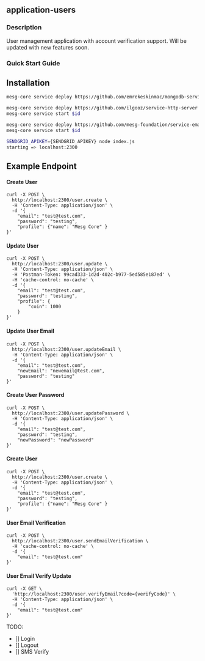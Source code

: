 ## application-users

### Description
User management application with account verification support. Will be updated with new features soon.

### Quick Start Guide

## Installation

```bash
mesg-core service deploy https://github.com/emrekeskinmac/mongodb-service --env DATABASE_NAME="users"
```
```bash
mesg-core service deploy https://github.com/ilgooz/service-http-server
mesg-core service start $id
```
```bash
mesg-core service deploy https://github.com/mesg-foundation/service-email-sendgrid.git
mesg-core service start $id
```

```bash
SENDGRID_APIKEY={SENDGRID_APIKEY} node index.js 
starting => localhost:2300
```


## Example Endpoint
 
#### Create User
```curl
curl -X POST \
  http://localhost:2300/user.create \
  -H 'Content-Type: application/json' \
  -d '{
    "email": "test@test.com",
    "password": "testing",
	"profile": {"name": "Mesg Core" }    
}'
```


#### Update User
```curl
curl -X POST \
  http://localhost:2300/user.update \
  -H 'Content-Type: application/json' \
  -H 'Postman-Token: 99cad333-1d2d-402c-b977-5ed585e187ed' \
  -H 'cache-control: no-cache' \
  -d '{
    "email": "test@test.com",
    "password": "testing",
	"profile": {
		"coin": 1000 
	}
}'
```

#### Update User Email
```curl
curl -X POST \
  http://localhost:2300/user.updateEmail \
  -H 'Content-Type: application/json' \
  -d '{
    "email": "test@test.com",
    "newEmail": "newemail@test.com",
    "password": "testing"
}'
```

#### Create User Password
```curl
curl -X POST \
  http://localhost:2300/user.updatePassword \
  -H 'Content-Type: application/json' \
  -d '{
	"email": "test@test.com",
    "password": "testing",
    "newPassword": "newPassword"
}'
```

#### Create User
```curl
curl -X POST \
  http://localhost:2300/user.create \
  -H 'Content-Type: application/json' \
  -d '{
    "email": "test@test.com",
    "password": "testing",
	"profile": {"name": "Mesg Core" }    
}'
```

#### User Email Verification
```curl
curl -X POST \
  http://localhost:2300/user.sendEmailVerification \
  -H 'cache-control: no-cache' \
  -d '{
	"email": "test@test.com"
}'
```

#### User Email Verify Update
```curl
curl -X GET \
  'http://localhost:2300/user.verifyEmail?code={verifyCode}' \
  -H 'Content-Type: application/json' \
  -d '{
	"email": "test@test.com"
}'
```


TODO: 
- [] Login   
- [] Logout     
- [] SMS Verify  
